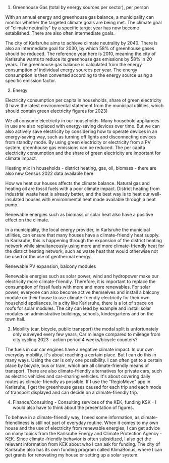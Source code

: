 
1) Greenhouse Gas (total by energy sources per sector), per person

With an annual energy and greenhouse gas balance, a municipality can monitor whether the targeted climate goals are being met. The climate goal of "climate neutrality" by a specific target year has now become established. There are also often intermediate goals.

The city of Karlsruhe aims to achieve climate neutrality by 2040. There is also an intermediate goal for 2030, by which 58% of greenhouse gases should be reduced. The reference year here is 2010, meaning the city of Karlsruhe wants to reduce its greenhouse gas emissions by 58% in 20 years. The greenhouse gas balance is calculated from the energy consumption of individual energy sources per year. The energy consumption is then converted according to the energy source using a specific emission factor.


2) Energy

Electricity consumption per capita in households, share of green electricity (I have the latest environmental statement from the municipal utilities, which should contain green electricity figures for 2023)

We all consume electricity in our households. Many household appliances in use are also replaced with energy-saving devices over time. But we can also actively save electricity by considering how to operate devices in an energy-saving way, such as turning off lights and disconnecting devices from standby mode. By using green electricity or electricity from a PV system, greenhouse gas emissions can be reduced. The per capita electricity consumption and the share of green electricity are important for climate impact.

Heating mix in households - district heating, gas, oil, biomass - there are also new Census 2022 data available here

How we heat our houses affects the climate balance. Natural gas and heating oil are fossil fuels with a poor climate impact. District heating from industrial waste heat is already better, and the best way is to heat our well-insulated houses with environmental heat made available through a heat pump.

Renewable energies such as biomass or solar heat also have a positive effect on the climate.

In a municipality, the local energy provider, in Karlsruhe the municipal utilities, can ensure that many houses have a climate-friendly heat supply. In Karlsruhe, this is happening through the expansion of the district heating network while simultaneously using more and more climate-friendly heat for the district heating network, such as waste heat that would otherwise not be used or the use of geothermal energy.

Renewable PV expansion, balcony modules

Renewable energies such as solar power, wind and hydropower make our electricity more climate-friendly. Therefore, it is important to replace the consumption of fossil fuels with more and more renewables. For solar power, everyone can also become active themselves and install a balcony module on their house to use climate-friendly electricity for their own household appliances. In a city like Karlsruhe, there is a lot of space on roofs for solar modules. The city can lead by example and install solar modules on administrative buildings, schools, kindergartens and on the town hall.

3) Mobility (car, bicycle, public transport) the modal split is unfortunately only surveyed every few years,
Car mileage compared to mileage from city cycling 2023 - action period 4 weeks/bicycle counters?

The fuels in our car engines have a negative climate impact. In our own everyday mobility, it's about reaching a certain place. But I can do this in many ways. Using the car is only one possibility. I can often get to a certain place by bicycle, bus or tram, which are all climate-friendly means of transport. There are also climate-friendly alternatives for private cars, such as electric vehicles and car-sharing vehicles. It's about covering daily routes as climate-friendly as possible. If I use the "RegioMove" app in Karlsruhe, I get the greenhouse gases caused for each trip and each mode of transport displayed and can decide on a climate-friendly trip.

4) Finance/Consulting - Consulting services of the KEK, funding KSK - I would also have to think about the presentation of figures.

To behave in a climate-friendly way, I need some information, as climate-friendliness is still not part of everyday routine. When it comes to my own house and the use of electricity from renewable energies, I can get advice on many topics from the Karlsruhe Energy and Climate Protection Agency - KEK. Since climate-friendly behavior is often subsidized, I also get the relevant information from KEK about who I can ask for funding. The city of Karlsruhe also has its own funding program called KlimaBonus, where I can get grants for renovating my house or setting up a solar system.

